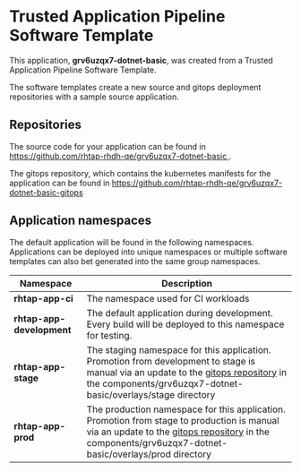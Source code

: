 # Trusted Application Pipeline Software Template

This application, **grv6uzqx7-dotnet-basic**, was created from a Trusted Application Pipeline Software Template.

The software templates create a new source and gitops deployment repositories with a sample source application. 

## Repositories

The source code for your application can be found in [https://github.com/rhtap-rhdh-qe/grv6uzqx7-dotnet-basic ](https://github.com/rhtap-rhdh-qe/grv6uzqx7-dotnet-basic ).
 
The gitops repository, which contains the kubernetes manifests for the application can be found in 
[https://github.com/rhtap-rhdh-qe/grv6uzqx7-dotnet-basic-gitops ](https://github.com/rhtap-rhdh-qe/grv6uzqx7-dotnet-basic-gitops ) 

## Application namespaces 

The default application will be found in the following namespaces. Applications can be deployed into unique namespaces or multiple software templates can also bet generated into the same group namespaces.  

|  Namespace   |  Description   |  
| -------- | -------- |
| **rhtap-app-ci** | The namespace used for CI workloads |
| **rhtap-app-development** | The default application during development. Every build will be deployed to this namespace for testing. |
| **rhtap-app-stage** | The staging namespace for this application. Promotion from development to stage is manual via an update to the [gitops repository](https://github.com/rhtap-rhdh-qe/grv6uzqx7-dotnet-basic-gitops ) in the components/grv6uzqx7-dotnet-basic/overlays/stage directory |
| **rhtap-app-prod** | The production namespace for this application. Promotion from stage to production is manual via an update to the [gitops repository](https://github.com/rhtap-rhdh-qe/grv6uzqx7-dotnet-basic-gitops ) in the components/grv6uzqx7-dotnet-basic/overlays/prod directory |